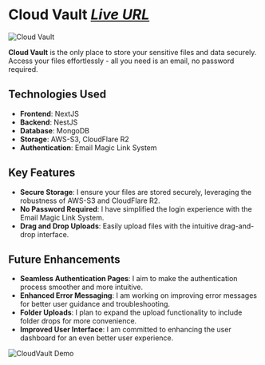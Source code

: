 # Cloud Vault *[Live URL](http://cv.kyawzinthiha.dev)*

![Cloud Vault](https://job-infos.kyawzinthiha.com/Portfolio/cloud-vault.webp)

**Cloud Vault** is the only place to store your sensitive files and data securely. Access your files effortlessly - all
you need is an email, no password required.

## Technologies Used

- **Frontend**: NextJS
- **Backend**: NestJS
- **Database**: MongoDB
- **Storage**: AWS-S3, CloudFlare R2
- **Authentication**: Email Magic Link System

## Key Features

- **Secure Storage**: I ensure your files are stored securely, leveraging the robustness of AWS-S3 and CloudFlare R2.
- **No Password Required**: I have simplified the login experience with the Email Magic Link System.
- **Drag and Drop Uploads**: Easily upload files with the intuitive drag-and-drop interface.

## Future Enhancements

- **Seamless Authentication Pages**: I aim to make the authentication process smoother and more intuitive.
- **Enhanced Error Messaging**: I am working on improving error messages for better user guidance and troubleshooting.
- **Folder Uploads**: I plan to expand the upload functionality to include folder drops for more convenience.
- **Improved User Interface**: I am committed to enhancing the user dashboard for an even better user experience.

![CloudVault Demo](https://job-infos.kyawzinthiha.com/Portfolio/cloud-vault-demo.gif)
